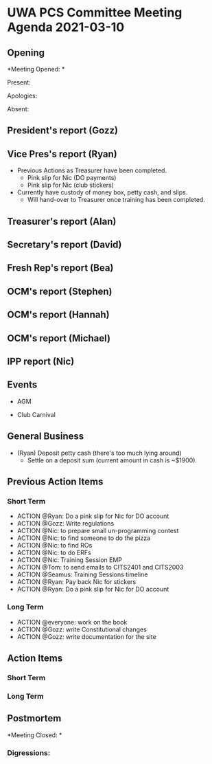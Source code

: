 # UWA PCS Committee Meeting Agenda 2021-03-10

## Opening
*Meeting Opened: *

Present:

Apologies:

Absent:

## President's report (Gozz)
## Vice Pres's report (Ryan)
- Previous Actions as Treasurer have been completed. 
  -  Pink slip for Nic (DO payments)
  -  Pink slip for Nic (club stickers)
- Currently have custody of money box, petty cash, and slips.
  - Will hand-over to Treasurer once training has been completed. 

## Treasurer's report (Alan)
## Secretary's report (David)
## Fresh Rep's report (Bea)
## OCM's report (Stephen)
## OCM's report (Hannah)
## OCM's report (Michael)
## IPP report (Nic)
## Events

- AGM

- Club Carnival

## General Business
- (Ryan) Deposit petty cash (there's too much lying around)
  - Settle on a deposit sum (current amount in cash is ~$1900). 

## Previous Action Items

### Short Term

- ACTION @Ryan: Do a pink slip for Nic for DO account
- ACTION @Gozz: Write regulations
- ACTION @Nic: to prepare small un-programming contest
- ACTION @Nic: to find someone to do the pizza
- ACTION @Nic: to find ROs
- ACTION @Nic: to do ERFs
- ACTION @Nic: Training Session EMP
- ACTION @Tom: to send emails to CITS2401 and CITS2003
- ACTION @Seamus: Training Sessions timeline
- ACTION @Ryan: Pay back Nic for stickers
- ACTION @Ryan: Do a pink slip for Nic for DO account

### Long Term

- ACTION @everyone: work on the book
- ACTION @Gozz: write Constitutional changes
- ACTION @Gozz: write documentation for the site

## Action Items

### Short Term


### Long Term

## Postmortem
*Meeting Closed: *
###  Digressions:
